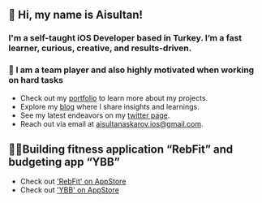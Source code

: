 ## 👋 Hi, my name is Aisultan! 
### I'm a self-taught iOS Developer based in Turkey. I’m a fast learner, curious, creative, and results-driven. 
### 💪 I am a team player and also highly motivated when working on hard tasks

* Check out my [portfolio](https://www.aisultanios.dev) to learn more about my projects.
* Explore my [blog](https://medium.com/@aisultan.askarov) where I share insights and learnings.
* See my latest endeavors on my [twitter page](https://twitter.com/aisultanios).
* Reach out via email at [aisultanaskarov.ios@gmail.com](aisultanaskarov.ios@gmail.com).

## 👨‍💻Building fitness application “RebFit” and budgeting app “YBB”
* Check out ['RebFit' on AppStore](https://apps.apple.com/us/app/rebfit-home-gym-workouts/id6443868811)
* Check out ['YBB' on AppStore](https://apps.apple.com/us/app/ybb-budget-expense-planner/id6467672552)
